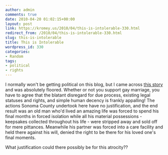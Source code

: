 ```yaml
---
author: admin
comments: true
date: 2010-04-20 01:02:15+00:00
layout: post
link: https://kromey.us/2010/04/this-is-intolerable-330.html
redirect_from: /2010/04/this-is-intolerable-330.html
slug: this-is-intolerable
title: This is Intolerable
wordpress_id: 330
categories:
- Random
tags:
- political
- rights
---
```


I normally won't be getting political on this blog, but I came across [this story](http://www.nclrights.org/site/PageServer?pagename=issue_caseDocket_Greene_v_County_of_Sonoma_et_al) and was absolutely floored. Whether or not you support gay marriage, you have to agree that the blatant disregard for due process, existing legal statuses and rights, and simple human decency is frankly appalling! The actions Sonoma County undertook here have no justification, and the end result was an old man who'd lived an amazing life was forced to spend his final months in forced isolation while all his material possessions - keepsakes collected throughout his life - were stripped away and sold off for mere pittances. Meanwhile his partner was forced into a care facility and held there against his will, denied the right to be there for his loved one's final moments.

What justification could there possibly be for this atrocity??
